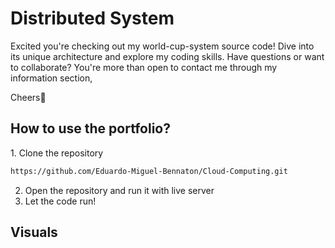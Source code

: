 <h1>Distributed System</h1>
Excited you're checking out my world-cup-system source code! Dive into its unique architecture and explore my coding skills. Have questions or want to collaborate? You're more than open to contact me through my information section,

Cheers👋


<h2>How to use the portfolio?</h2>
1. Clone the repository

```markdown
https://github.com/Eduardo-Miguel-Bennaton/Cloud-Computing.git
```
2. Open the repository and run it with live server
3. Let the code run!


<h2>Visuals</h2>

